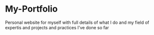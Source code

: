 # My-Portfolio
Personal website for myself with full
details of what I do and my field of 
expertis and projects and practices I've 
done so far
